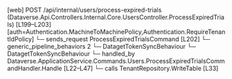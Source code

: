 [web] POST /api/internal/users/process-expired-trials  (Dataverse.Api.Controllers.Internal.Core.UsersController.ProcessExpiredTrials)  [L199–L203] [auth=Authentication.MachineToMachinePolicy,Authentication.RequireTenantIdPolicy]
  └─ sends_request ProcessExpiredTrialsCommand [L202]
    └─ generic_pipeline_behaviors 2
      └─ DatagetTokenSyncBehaviour
      └─ DatagetTokenSyncBehaviour
    └─ handled_by Dataverse.ApplicationService.Commands.Users.ProcessExpiredTrialsCommandHandler.Handle [L22–L47]
      └─ calls TenantRepository.WriteTable [L33]


